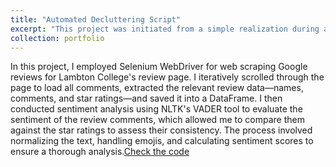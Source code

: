 ```yaml
---
title: "Automated Decluttering Script"
excerpt: "This project was initiated from a simple realization during a routine check in PowerShell: my Downloads folder was cluttered with an overwhelming number of files. Manually sorting and deleting these files seemed like a daunting task, so I turned to Python and automation to streamline the process..<br/><img src='/images/rsz_1sentiment.png'>"
collection: portfolio
---
```

In this project, I employed Selenium WebDriver for web scraping Google reviews for Lambton College's review page. I iteratively scrolled through the page to load all comments, extracted the relevant review data—names, comments, and star ratings—and saved it into a DataFrame. I then conducted sentiment analysis using NLTK's VADER tool to evaluate the sentiment of the review comments, which allowed me to compare them against the star ratings to assess their consistency. The process involved normalizing the text, handling emojis, and calculating sentiment scores to ensure a thorough analysis.[Check the code](https://github.com/Carvas91/Carlos_Vasconez_portfolio/tree/main/sentiment_analysis)
